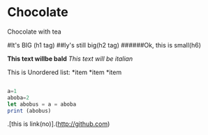 # Chocolate
Chocolate with tea

#It's BIG (h1 tag)
##Iy's still big(h2 tag)
######Ok, this is small(h6)

**This text willbe bald**
*This text will be italian*

This is Unordered list:
*item
*item
  *item

```javascript

a=1
aboba=2
let abobus = a = aboba
print (abobus)
```
.[this is link(no)].(http://github.com)
